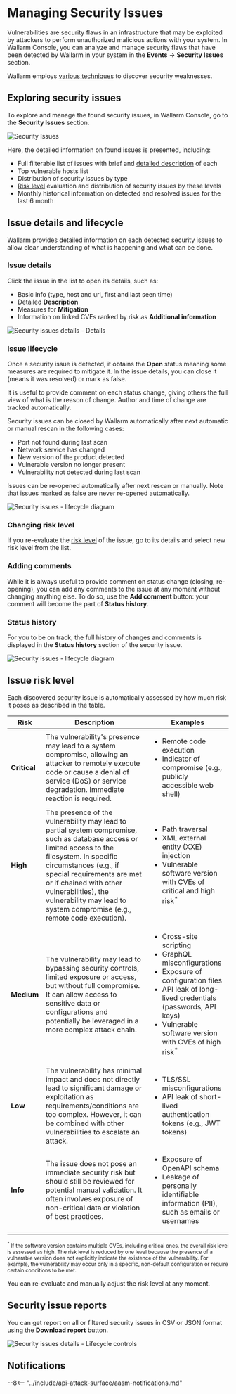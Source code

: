 [link-aasm-security-issue-risk-level]:  #issue-risk-level
[link-integrations-intro]:              ../user-guides/settings/integrations/integrations-intro.md

# Managing Security Issues

Vulnerabilities are security flaws in an infrastructure that may be exploited by attackers to perform unauthorized malicious actions with your system. In Wallarm Console, you can analyze and manage security flaws that have been detected by Wallarm in your system in the **Events** →  **Security Issues** section.

Wallarm employs [various techniques](../about-wallarm/detecting-vulnerabilities.md#detection-methods) to discover security weaknesses.

## Exploring security issues

To explore and manage the found security issues, in Wallarm Console, go to the **Security Issues** section.

![Security Issues](../images/api-attack-surface/security-issues.png)

Here, the detailed information on found issues is presented, including:

* Full filterable list of issues with brief and [detailed description](#issue-details-and-lifecycle) of each
* Top vulnerable hosts list
* Distribution of security issues by type
* [Risk level](#issue-risk-level) evaluation and distribution of security issues by these levels
* Monthly historical information on detected and resolved issues for the last 6 month

## Issue details and lifecycle

Wallarm provides detailed information on each detected security issues to allow clear understanding of what is happening and what can be done. 

### Issue details

Click the issue in the list to open its details, such as:

* Basic info (type, host and url, first and last seen time)
* Detailed **Description**
* Measures for **Mitigation**
* Information on linked CVEs ranked by risk as **Additional information**

![Security issues details - Details](../images/api-attack-surface/security-issue-details.png)

### Issue lifecycle

Once a security issue is detected, it obtains the **Open** status meaning some measures are required to mitigate it. In the issue details, you can close it (means it was resolved) or mark as false.

It is useful to provide comment on each status change, giving others the full view of what is the reason of change. Author and time of change are tracked automatically.

Security issues can be closed by Wallarm automatically after next automatic or manual rescan in the following cases:

* Port not found during last scan
* Network service has changed
* New version of the product detected
* Vulnerable version no longer present
* Vulnerability not detected during last scan

Issues can be re-opened automatically after next rescan or manually. Note that issues marked as false are never re-opened automatically.

![Security issues - lifecycle diagram](../images/api-attack-surface/security-issue-lifecycle.png)

### Changing risk level

If you re-evaluate the [risk level](#issue-risk-level) of the issue, go to its details and select new risk level from the list.

### Adding comments

While it is always useful to provide comment on status change (closing, re-opening), you can add any comments to the issue at any moment without changing anything else. To do so, use the **Add comment** button: your comment will become the part of **Status history**.

### Status history

For you to be on track, the full history of changes and comments is displayed in the **Status history** section of the security issue.

![Security issues - lifecycle diagram](../images/api-attack-surface/aasm-sec-issue-history.png)

## Issue risk level

Each discovered security issue is automatically assessed by how much risk it poses as described in the table.

| Risk | Description | Examples |
| ----- | ----- | ----- |
|  **Critical** | The vulnerability's presence may lead to a system compromise, allowing an attacker to remotely execute code or cause a denial of service (DoS) or service degradation. Immediate reaction is required. | <ul><li>Remote code execution</li><li>Indicator of compromise (e.g., publicly accessible web shell)</li></ul> |
|  **High** | The presence of the vulnerability may lead to partial system compromise, such as database access or limited access to the filesystem. In specific circumstances (e.g., if special requirements are met or if chained with other vulnerabilities), the vulnerability may lead to system compromise (e.g., remote code execution). | <ul><li>Path traversal</li><li>XML external entity (XXE) injection</li><li>Vulnerable software version with CVEs of critical and high risk<sup>*</sup></li></ul> |
|  **Medium** | The vulnerability may lead to bypassing security controls, limited exposure or access, but without full compromise. It can allow access to sensitive data or configurations and potentially be leveraged in a more complex attack chain. | <ul><li>Cross-site scripting</li><li>GraphQL misconfigurations</li><li>Exposure of configuration files</li><li>API leak of long-lived credentials (passwords, API keys)</li><li>Vulnerable software version with CVEs of high risk<sup>*</sup></li></ul> |
|  **Low** | The vulnerability has minimal impact and does not directly lead to significant damage or exploitation as requirements/conditions are too complex. However, it can be combined with other vulnerabilities to escalate an attack. | <ul><li>TLS/SSL misconfigurations</li><li>API leak of short-lived authentication tokens (e.g., JWT tokens)</li></ul> |
|  **Info** | The issue does not pose an immediate security risk but should still be reviewed for potential manual validation. It often involves exposure of non-critical data or violation of best practices. | <ul><li>Exposure of OpenAPI schema</li><li>Leakage of personally identifiable information (PII), such as emails or usernames</li></ul> |

<small><sup>*</sup> If the software version contains multiple CVEs, including critical ones, the overall risk level is assessed as high. The risk level is reduced by one level because the presence of a vulnerable version does not explicitly indicate the existence of the vulnerability. For example, the vulnerability may occur only in a specific, non-default configuration or require certain conditions to be met.</small>

You can re-evaluate and manually adjust the risk level at any moment.

## Security issue reports

You can get report on all or filtered security issues in CSV or JSON format using the **Download report** button.

![Security issues details - Lifecycle controls](../images/api-attack-surface/security-issues-report.png)

## Notifications

--8<-- "../include/api-attack-surface/aasm-notifications.md"

<!--Commented out as we do not have info on what exactly from Security Issues scope can be extracted via IP calls - this is a separate task.

## API call to get vulnerabilities

To get vulnerability details, you can [call the Wallarm API directly](../api/overview.md) besides using the Wallarm Console UI. Below is the example of the corresponding API call.

To get the first 50 vulnerabilities in the status **Active** within the last 24 hours, use the following request replacing `TIMESTAMP` with the date 24 hours ago converted to the [Unix Timestamp](https://www.unixtimestamp.com/) format:

--8<-- "../include/api-request-examples/get-vulnerabilities.md"-->